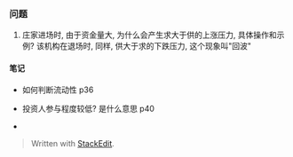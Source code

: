 ### 问题
1. 庄家进场时, 由于资金量大, 为什么会产生求大于供的上涨压力, 具体操作和示例? 该机构在退场时, 同样, 供大于求的下跌压力, 这个现象叫"回波"

#### 笔记

* 如何判断流动性
p36 

* 投资人参与程度较低? 是什么意思
p40

* 



> Written with [StackEdit](https://stackedit.io/).
<!--stackedit_data:
eyJoaXN0b3J5IjpbLTYxODMxNTkwMiwxMzA5ODg4MTU2LC00MT
YyMDI4NTEsNDY1NjM3NTMyXX0=
-->